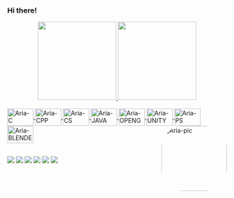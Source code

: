 ### Hi there!

<div align="center">
  <a href="https://github.com/erednasyl">
  <img height="180em" src="https://github-readme-stats.vercel.app/api?username=erednasyl&show_icons=true&theme=blueberry&include_all_commits=true&count_private=true&hide_border=true"/>
  <img height="180em" src="https://github-readme-stats.vercel.app/api/top-langs/?username=erednasyl&layout=compact&langs_count=7&theme=blueberry&hide_border=true"/>
</div>
<div style="display: inline_block"><br>
  <img align="center" alt="Aria-C" height="40" width="60" src="https://cdn.jsdelivr.net/gh/devicons/devicon/icons/c/c-original.svg">
  <img align="center" alt="Aria-CPP" height="40" width="60" src="https://cdn.jsdelivr.net/gh/devicons/devicon/icons/cplusplus/cplusplus-original.svg">
  <img align="center" alt="Aria-CS" height="40" width="60" src="https://cdn.jsdelivr.net/gh/devicons/devicon/icons/csharp/csharp-original.svg">
  <img align="center" alt="Aria-JAVA" height="40" width="60" src="https://cdn.jsdelivr.net/gh/devicons/devicon/icons/java/java-original.svg">
  <img align="center" alt="Aria-OPENGL" height="40" width="60" src="https://cdn.jsdelivr.net/gh/devicons/devicon/icons/opengl/opengl-original.svg">
  <img align="center" alt="Aria-UNITY" height="40" width="60" src="https://cdn.jsdelivr.net/gh/devicons/devicon/icons/unity/unity-original.svg">
  <img align="center" alt="Aria-PS" height="40" width="60" src="https://cdn.jsdelivr.net/gh/devicons/devicon/icons/photoshop/photoshop-plain.svg">
  <img align="center" alt="Aria-BLENDER" height="40" width="60" src="https://cdn.jsdelivr.net/gh/devicons/devicon/icons/blender/blender-original.svg">
  <img align="right" alt="Aria-pic" height="150" style="border-radius:50px;" src="https://cdn.ko-fi.com/cdn/useruploads/42c97622-c437-4e72-946f-cfcbe3013fa8.png">
</div>
  
##
<div> 
  <a href="https://www.youtube.com/channel/UC_-uuuZbY0AAt9CViNzvc-Q" target="_blank"><img src="https://img.shields.io/badge/YouTube-FF0000?style=for-the-badge&logo=youtube&logoColor=white" target="_blank"></a>
  <a href="https://instagram.com/rafaballerini" target="_blank"><img src="https://img.shields.io/badge/-Instagram-%23E4405F?style=for-the-badge&logo=instagram&logoColor=white" target="_blank"></a>
 	<a href="https://www.twitch.tv/rafaballerinii" target="_blank"><img src="https://img.shields.io/badge/Twitch-9146FF?style=for-the-badge&logo=twitch&logoColor=white" target="_blank"></a>
 <a href="https://discord.gg/wagxzStdcR" target="_blank"><img src="https://img.shields.io/badge/Discord-7289DA?style=for-the-badge&logo=discord&logoColor=white" target="_blank"></a> 
  <a href = "mailto:contatorafaballerini@gmail.com"><img src="https://img.shields.io/badge/-Gmail-%23333?style=for-the-badge&logo=gmail&logoColor=white" target="_blank"></a>
  <a href="https://www.linkedin.com/in/rafaella-ballerini-45875016a" target="_blank"><img src="https://img.shields.io/badge/-LinkedIn-%230077B5?style=for-the-badge&logo=linkedin&logoColor=white" target="_blank"></a>
</div>
